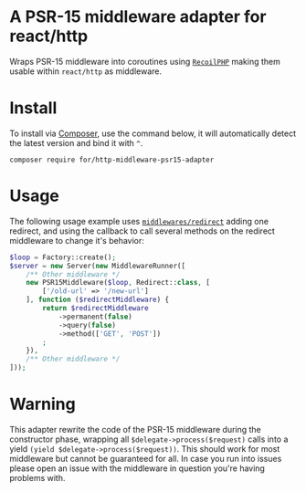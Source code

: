 # A PSR-15 middleware adapter for react/http

Wraps PSR-15 middleware into coroutines using [`RecoilPHP`](https://github.com/recoilphp) making them usable within `react/http` as middleware.

# Install

To install via [Composer](http://getcomposer.org/), use the command below, it will automatically detect the latest version and bind it with `^`.

```
composer require for/http-middleware-psr15-adapter
```

# Usage

The following usage example uses [`middlewares/redirect`](https://github.com/middlewares/redirect) adding one redirect, 
and using the callback to call several methods on the redirect middleware to change it's behavior:

```php
$loop = Factory::create(); 
$server = new Server(new MiddlewareRunner([
    /** Other middleware */
    new PSR15Middleware($loop, Redirect::class, [
        ['/old-url' => '/new-url']
    ], function ($redirectMiddleware) {
        return $redirectMiddleware
            ->permanent(false)
            ->query(false)
            ->method(['GET', 'POST'])
        ;
    }),
    /** Other middleware */
]));
```

# Warning

This adapter rewrite the code of the PSR-15 middleware during the constructor phase, wrapping all `$delegate->process($request)`
calls into a yield `(yield $delegate->process($request))`. This should work for most middleware but cannot be guaranteed for all.
In case you run into issues please open an issue with the middleware in question you're having problems with.
